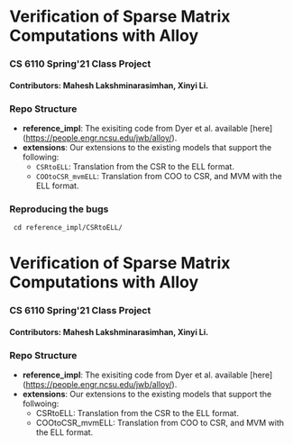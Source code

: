 # Verification of Sparse Matrix Computations with Alloy

### CS 6110 Spring'21 Class Project
#### Contributors: Mahesh Lakshminarasimhan, Xinyi Li.


### Repo Structure
* __reference_impl__: The exisiting code from Dyer et al. available [here] (https://people.engr.ncsu.edu/jwb/alloy/).
* __extensions__: Our extensions to the existing models that support the following:
    * `CSRtoELL`: Translation from the CSR to the ELL format.
    * `COOtoCSR_mvmELL`: Translation from COO to CSR, and MVM with the ELL format.
    
### Reproducing the bugs
``` cd reference_impl/CSRtoELL/```





# Verification of Sparse Matrix Computations with Alloy 

### CS 6110 Spring'21 Class Project 
#### Contributors: Mahesh Lakshminarasimhan, Xinyi Li.


### Repo Structure
* __reference_impl__: The exisiting code from Dyer et al. available [here] (https://people.engr.ncsu.edu/jwb/alloy/).
* __extensions__: Our extensions to the existing models that support the follwoing:
	* CSRtoELL: Translation from the CSR to the ELL format.
	* COOtoCSR_mvmELL: Translation from COO to CSR, and MVM with the ELL format.


